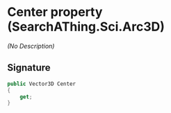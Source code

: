# Center property (SearchAThing.Sci.Arc3D)
_(No Description)_

## Signature
```csharp
public Vector3D Center
{
    get;
}
```
